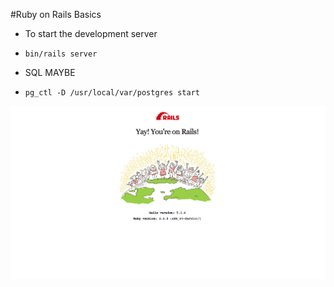 #Ruby on Rails Basics 

* To start the development server 
 * ``` bin/rails server ```

* SQL MAYBE
 * ``` pg_ctl -D /usr/local/var/postgres start ```

![](img/yay.png?raw=true)

